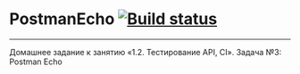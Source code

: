 # PostmanEcho [![Build status](https://ci.appveyor.com/api/projects/status/pghrxjengmlfliuj/branch/main?svg=true)](https://ci.appveyor.com/project/lenoxxinbox/postmanecho/branch/main)
-------------------------------------------------------------------------------------
Домашнее задание к занятию «1.2. Тестирование API, CI». Задача №3: Postman Echo

